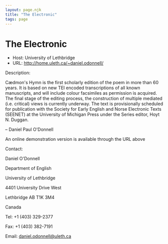 ```yaml
---
layout: page.njk
title: "The Electronic"
tags: page
---
```

# The Electronic








* Host: University of Lethbridge
* URL: <http://home.uleth.ca/~daniel.odonnell/>



Description:



Cædmon's Hymn is the first scholarly edition of the poem in more than 60 years. It is based on
 new TEI encoded transcriptions of all known manuscripts, and will include colour facsimiles
 as permission is acquired. The final stage of the editing process, the construction
 of multiple mediated (i.e. critical) views is currently underway. The text is provisionally
 scheduled for publication with the Society for Early English and Norse Electronic
 Texts (SEENET) at the University of Michigan Press under the Series editor, Hoyt N.
 Duggan.
 
 
 – Daniel Paul O'Donnell


An online demonstration version is available through the URL above



Contact:



Daniel O'Donnell


Department of English


University of Lethbridge


4401 University Drive West


Lethbridge AB T1K 3M4


Canada


Tel: +1 (403) 329-2377


Fax: +1 (403) 382-7191


Email: daniel.odonnell@uleth.ca





